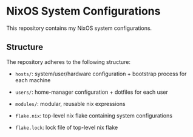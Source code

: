 # NixOS System Configurations

This repository contains my NixOS system configurations.

## Structure

The repository adheres to the following structure:

- `hosts/`: system/user/hardware configuration + bootstrap process for each
machine

- `users/`: home-manager configuration + dotfiles for each user

- `modules/`: modular, reusable nix expressions

- `flake.nix`: top-level nix flake containing system configurations

- `flake.lock`: lock file of top-level nix flake
